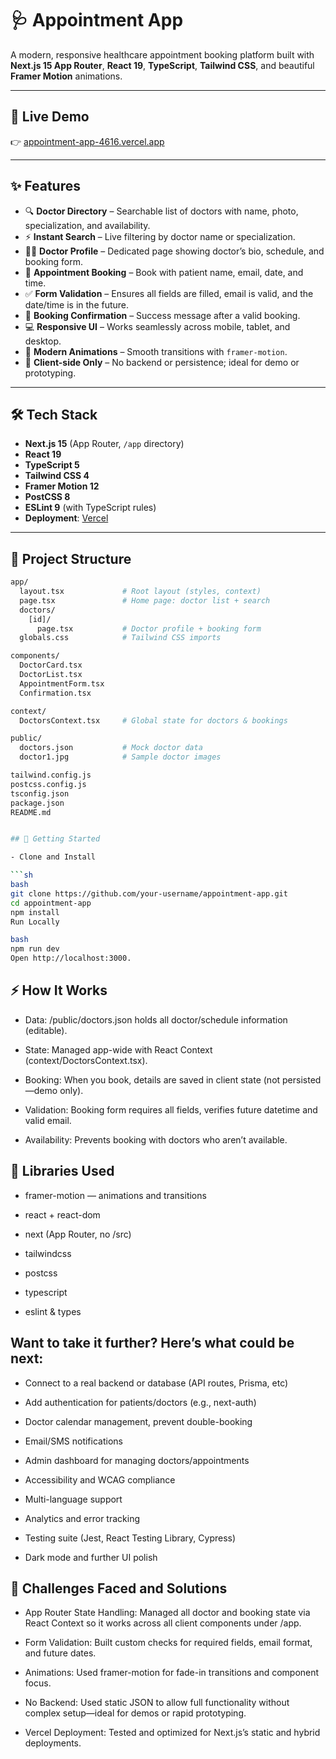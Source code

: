 # 🩺 Appointment App

A modern, responsive healthcare appointment booking platform built with **Next.js 15 App Router**, **React 19**, **TypeScript**, **Tailwind CSS**, and beautiful **Framer Motion** animations.

---

## 🔗 Live Demo

👉 [appointment-app-4616.vercel.app](https://appointment-app-4616.vercel.app/)  

---

## ✨ Features

- 🔍 **Doctor Directory** – Searchable list of doctors with name, photo, specialization, and availability.
- ⚡ **Instant Search** – Live filtering by doctor name or specialization.
- 👨‍⚕️ **Doctor Profile** – Dedicated page showing doctor’s bio, schedule, and booking form.
- 📅 **Appointment Booking** – Book with patient name, email, date, and time.
- ✅ **Form Validation** – Ensures all fields are filled, email is valid, and the date/time is in the future.
- 🎉 **Booking Confirmation** – Success message after a valid booking.
- 💻 **Responsive UI** – Works seamlessly across mobile, tablet, and desktop.
- 🎨 **Modern Animations** – Smooth transitions with `framer-motion`.
- 🧪 **Client-side Only** – No backend or persistence; ideal for demo or prototyping.

---

## 🛠️ Tech Stack

- **Next.js 15** (App Router, `/app` directory)
- **React 19**
- **TypeScript 5**
- **Tailwind CSS 4**
- **Framer Motion 12**
- **PostCSS 8**
- **ESLint 9** (with TypeScript rules)
- **Deployment**: [Vercel](https://vercel.com)

---

## 📁 Project Structure

```sh
app/
  layout.tsx             # Root layout (styles, context)
  page.tsx               # Home page: doctor list + search
  doctors/
    [id]/
      page.tsx           # Doctor profile + booking form
  globals.css            # Tailwind CSS imports

components/
  DoctorCard.tsx
  DoctorList.tsx
  AppointmentForm.tsx
  Confirmation.tsx

context/
  DoctorsContext.tsx     # Global state for doctors & bookings

public/
  doctors.json           # Mock doctor data
  doctor1.jpg            # Sample doctor images

tailwind.config.js
postcss.config.js
tsconfig.json
package.json
README.md


## 🚀 Getting Started

- Clone and Install

```sh
bash
git clone https://github.com/your-username/appointment-app.git
cd appointment-app
npm install
Run Locally
```

```sh
bash
npm run dev
Open http://localhost:3000.
```

## ⚡️ How It Works
- Data: /public/doctors.json holds all doctor/schedule information (editable).

- State: Managed app-wide with React Context (context/DoctorsContext.tsx).

- Booking: When you book, details are saved in client state (not persisted—demo only).

- Validation: Booking form requires all fields, verifies future datetime and valid email.

- Availability: Prevents booking with doctors who aren’t available.

## 🧩 Libraries Used
- framer-motion — animations and transitions

- react + react-dom

- next (App Router, no /src)

- tailwindcss

- postcss

- typescript

- eslint & types

## Want to take it further? Here’s what could be next:

- Connect to a real backend or database (API routes, Prisma, etc)

- Add authentication for patients/doctors (e.g., next-auth)

- Doctor calendar management, prevent double-booking

- Email/SMS notifications

- Admin dashboard for managing doctors/appointments

- Accessibility and WCAG compliance

- Multi-language support

- Analytics and error tracking

- Testing suite (Jest, React Testing Library, Cypress)

- Dark mode and further UI polish

## 📝 Challenges Faced and Solutions
- App Router State Handling: Managed all doctor and booking state via React Context so it works across all client components under /app.

- Form Validation: Built custom checks for required fields, email format, and future dates.

- Animations: Used framer-motion for fade-in transitions and component focus.

- No Backend: Used static JSON to allow full functionality without complex setup—ideal for demos or rapid prototyping.

- Vercel Deployment: Tested and optimized for Next.js’s static and hybrid deployments.


